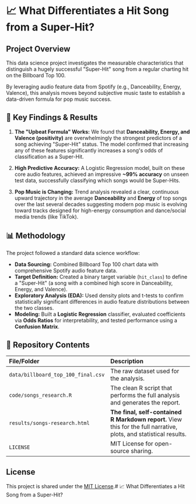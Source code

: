 # 📈 What Differentiates a Hit Song from a Super-Hit?

## Project Overview
This data science project investigates the measurable characteristics that distinguish a hugely successful "Super-Hit" song from a regular charting hit on the Billboard Top 100.

By leveraging audio feature data from Spotify (e.g., Danceability, Energy, Valence), this analysis moves beyond subjective music taste to establish a data-driven formula for pop music success.

## 🔑 Key Findings & Results

1.  **The "Upbeat Formula" Works:** We found that **Danceability, Energy, and Valence (positivity)** are overwhelmingly the strongest predictors of a song achieving "Super-Hit" status.
The model confirmed that increasing any of these features significantly increases a song's odds of classification as a Super-Hit.

2.  **High Predictive Accuracy:** A Logistic Regression model, built on these core audio features, achieved an impressive **~99% accuracy** 
on unseen test data, successfully classifying which songs would be Super-Hits.

3.  **Pop Music is Changing:** Trend analysis revealed a clear, continuous upward trajectory in the average **Danceability** and **Energy** of top songs over the last several decades
suggesting modern pop music is evolving toward tracks designed for high-energy consumption and dance/social media trends (like TikTok).

## 📊 Methodology

The project followed a standard data science workflow:

* **Data Sourcing:** Combined Billboard Top 100 chart data with comprehensive Spotify audio feature data.
* **Target Definition:** Created a binary target variable (`hit_class`) to define a "Super-Hit" (a song with a combined high score in Danceability, Energy, and Valence).
* **Exploratory Analysis (EDA):** Used density plots and t-tests to confirm statistically significant differences in audio feature distributions between the two classes.
* **Modeling:** Built a **Logistic Regression** classifier, evaluated coefficients via **Odds Ratios** for interpretability, and tested performance using a **Confusion Matrix**.

## 📁 Repository Contents

| File/Folder | Description |
| :--- | :--- |
| `data/billboard_top_100_final.csv` | The raw dataset used for the analysis. |
| `code/songs_research.R` | The clean R script that performs the full analysis and generates the report. |
| `results/songs-research.html` | **The final, self-contained R Markdown report.** View this for the full narrative, plots, and statistical results. |
| `LICENSE` | MIT License for open-source sharing. |

## License
This project is shared under the [MIT License](LICENSE).# 📈 What Differentiates a Hit Song from a Super-Hit?
